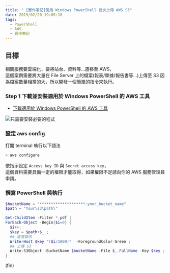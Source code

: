 ```yaml
---
title: " [實作筆記]使用 Windows PowerShell 批次上傳 AWS S3"
date: 2019/02/20 19:09:18
tags:
  - PowerShell
  - AWS
  - 實作筆記
---
```


## 目標

相關服務要雲端化，要將站台、資料等…遷移至 AWS，  
這個案例需要將大量在 File Server 上的檔案(報表/單據/報告書等…)上傳至 S3
因為檔案數量相當的大，所以開發一個簡單的指令來執行。

### Step 1 下載並安裝適用於 Windows PowerShell 的 AWS 工具

- [下載適用於 Windows PowerShell 的 AWS 工具](https://aws.amazon.com/tw/powershell/)

![只需要安裝必要的程式](/images/2019/2/awstools.jpg)

### 設定 aws config

打開 terminal 執行以下語法

```sh
> aws configure
```

依指示設定 `Access key ID` 與 `Secret access key`，  
這個資料需要具備一定的權限才能取得，如果權限不足請向你的 AWS 服務管理員申請。

### 撰寫 PowerShell 與執行

```powershell
$bucketName = "********************-your_bucket_name"
$path = "Your\s3\path\"

Get-ChildItem -Filter *.pdf |
ForEach-Object -Begin{$i=0} {
  $i++;
  $key = $path+$_ ;
  ## 進度顯示
  Write-Host $key "($i/1000)"  -ForegroundColor Green ;
  ## 上傳 S3
  Write-S3Object -BucketName $bucketName -File $_.FullName -Key $key ;
}
```

(fin)
